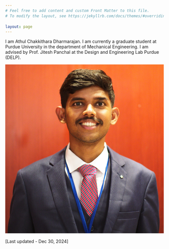 ```yaml
---
# Feel free to add content and custom Front Matter to this file.
# To modify the layout, see https://jekyllrb.com/docs/themes/#overriding-theme-defaults

layout: page
---
```

I am Athul Chakkithara Dharmarajan. I am currently a graduate student at Purdue University in the department of Mechanical Engineering. I am advised by Prof. Jitesh Panchal at the Design and Engineering Lab Purdue (DELP).

![Professional headshot](/assets/images/headshot.jpeg)


[Last updated - Dec 30, 2024]

<!-- ## Updates:

Aug 2022: Started my PhD at Purdue University

Jul 2022: Graduated from IIT Bombay -->